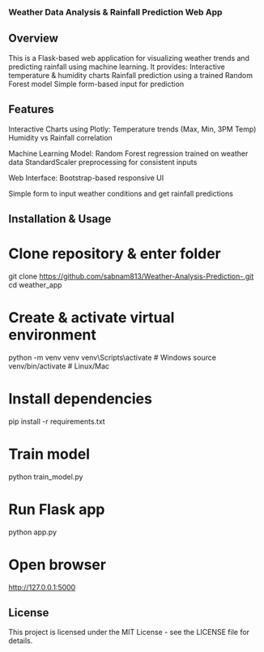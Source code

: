 ### Weather Data Analysis & Rainfall Prediction Web App
## Overview
This is a Flask-based web application for visualizing weather trends and predicting rainfall using machine learning.
It provides:
Interactive temperature & humidity charts
Rainfall prediction using a trained Random Forest model
Simple form-based input for prediction

## Features
Interactive Charts using Plotly:
Temperature trends (Max, Min, 3PM Temp)
Humidity vs Rainfall correlation

Machine Learning Model:
Random Forest regression trained on weather data
StandardScaler preprocessing for consistent inputs

Web Interface:
Bootstrap-based responsive UI

Simple form to input weather conditions and get rainfall predictions

## Installation & Usage
# Clone repository & enter folder
git clone https://github.com/sabnam813/Weather-Analysis-Prediction-.git
cd weather_app

# Create & activate virtual environment
python -m venv venv
venv\Scripts\activate      # Windows
source venv/bin/activate   # Linux/Mac

# Install dependencies
pip install -r requirements.txt

# Train model
python train_model.py

# Run Flask app
python app.py

# Open browser
http://127.0.0.1:5000

## License
This project is licensed under the MIT License - see the LICENSE file for details.
